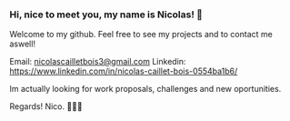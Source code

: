 ### Hi, nice to meet you, my name is Nicolas! 👋


Welcome to my github. 
Feel free to see my projects and to contact me aswell!

Email: nicolascailletbois3@gmail.com
Linkedin: https://www.linkedin.com/in/nicolas-caillet-bois-0554ba1b6/

Im actually looking for work proposals, challenges and new oportunities.

Regards!
Nico. 
👋👋👋
